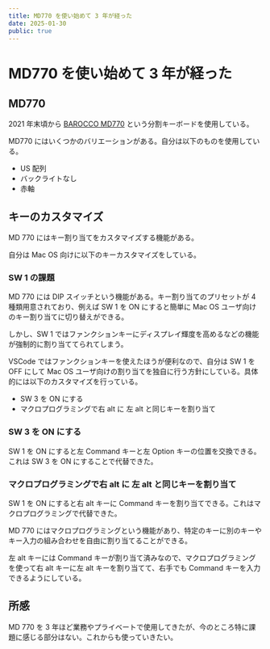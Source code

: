 ```yaml
---
title: MD770 を使い始めて 3 年が経った
date: 2025-01-30
public: true
---
```


# MD770 を使い始めて 3 年が経った

## MD770

2021 年末頃から [BAROCCO MD770](https://mistelkeyboard.com/products/d11cf7a73da49468e2a530b4cf18e76c) という分割キーボードを使用している。

MD770 にはいくつかのバリエーションがある。自分は以下のものを使用している。

- US 配列
- バックライトなし
- 赤軸

## キーのカスタマイズ

MD 770 にはキー割り当てをカスタマイズする機能がある。

自分は Mac OS 向けに以下のキーカスタマイズをしている。

### SW 1 の課題

MD 770 には DIP スイッチという機能がある。キー割り当てのプリセットが 4 種類用意されており、例えば SW 1 を ON にすると簡単に Mac OS ユーザ向けのキー割り当てに切り替えができる。

しかし、SW 1 ではファンクションキーにディスプレイ輝度を高めるなどの機能が強制的に割り当ててられてしまう。

VSCode ではファンクションキーを使えたほうが便利なので、自分は SW 1 を OFF にして Mac OS ユーザ向けの割り当てを独自に行う方針にしている。具体的には以下のカスタマイズを行っている。

- SW 3 を ON にする
- マクロプログラミングで右 alt に 左 alt と同じキーを割り当て

### SW 3 を ON にする

SW 1 を ON にすると左 Command キーと左 Option キーの位置を交換できる。これは SW 3 を ON にすることで代替できた。

### マクロプログラミングで右 alt に 左 alt と同じキーを割り当て

SW 1 を ON にすると右 alt キーに Command キーを割り当てできる。これはマクロプログラミングで代替できた。

MD 770 にはマクロプログラミングという機能があり、特定のキーに別のキーやキー入力の組み合わせを自由に割り当てることができる。

左 alt キーには Command キーが割り当て済みなので、マクロプログラミングを使って右 alt キーに左 alt キーを割り当てて、右手でも Command キーを入力できるようにしている。

## 所感

MD 770 を 3 年ほど業務やプライベートで使用してきたが、今のところ特に課題に感じる部分はない。これからも使っていきたい。
